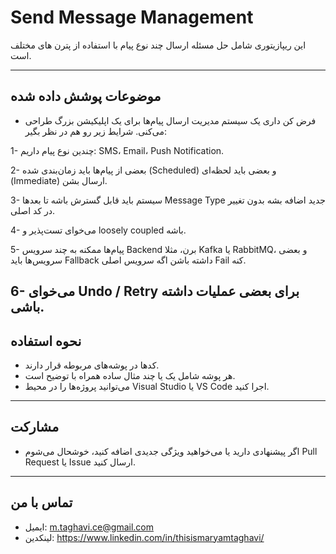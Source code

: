 # Send Message Management

این ریپازیتوری شامل حل مسئله ارسال چند نوع پیام با استفاده از پترن های مختلف است.

---
## موضوعات پوشش داده شده

- فرض کن داری یک سیستم مدیریت ارسال پیام‌ها برای یک اپلیکیشن بزرگ طراحی می‌کنی. شرایط زیر رو هم در نظر بگیر:

1- چندین نوع پیام داریم: SMS، Email، Push Notification.

2- بعضی از پیام‌ها باید زمان‌بندی شده (Scheduled) و بعضی باید لحظه‌ای (Immediate) ارسال بشن.

3- سیستم باید قابل گسترش باشه تا بعدها Message Type جدید اضافه بشه بدون تغییر در کد اصلی.

4- می‌خوای تست‌پذیر و loosely coupled باشه.

5- پیام‌ها ممکنه به چند سرویس Backend برن، مثلا Kafka یا RabbitMQ، و بعضی سرویس‌ها باید Fallback داشته باشن اگه سرویس اصلی Fail کنه.

6- می‌خوای Undo / Retry برای بعضی عملیات داشته باشی.
---

## نحوه استفاده

- کدها در پوشه‌های مربوطه قرار دارند.  
- هر پوشه شامل یک یا چند مثال ساده همراه با توضیح است.  
- می‌توانید پروژه‌ها را در محیط Visual Studio یا VS Code اجرا کنید.

---

## مشارکت

- اگر پیشنهادی دارید یا می‌خواهید ویژگی جدیدی اضافه کنید، خوشحال می‌شوم Pull Request یا Issue ارسال کنید.

---

## تماس با من

- ایمیل: m.taghavi.ce@gmail.com 
- لینکدین: https://www.linkedin.com/in/thisismaryamtaghavi/
